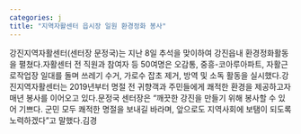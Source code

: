 ```yaml
---
categories: j
title: "지역자활센터 읍시장 일원 환경정화 봉사"
---
```

강진지역자활센터(센터장 문정국)는 지난 8일 추석을 맞이하여 강진읍내 환경정화활동을 펼쳤다.자활센터 전 직원과 참여자 등 50여명은 오감통, 중흥-코아루아파트, 자활근로작업장 일대를 돌며 쓰레기 수거, 가로수 잡초 제거, 방역 및 소독 활동을 실시했다.강진지역자활센터는 2019년부터 명절 전 귀향객과 주민들에게 쾌적한 환경을 제공하고자 매년 봉사를 이어오고 있다.문정국 센터장은 “깨끗한 강진을 만들기 위해 봉사할 수 있어 기쁘다. 군민 모두 쾌적한 명절을 보내길 바라며, 앞으로도 지역사회에 보탬이 되도록 노력하겠다”고 말했다.김경
